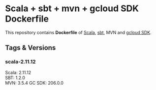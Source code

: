 # Scala + sbt + mvn + gcloud SDK Dockerfile

This repository contains **Dockerfile** of [Scala](http://www.scala-lang.org), [sbt](http://www.scala-sbt.org), MVN and [gcloud SDK](https://cloud.google.com/sdk/).

## Tags & Versions
### scala-2.11.12
Scala:  2.11.12   
SBT:    1.2.0   
MVN:    3.5.4
GC SDK: 206.0.0   